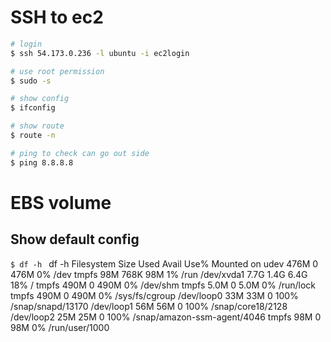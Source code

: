# SSH to ec2

```bash
# login
$ ssh 54.173.0.236 -l ubuntu -i ec2login

# use root permission
$ sudo -s

# show config
$ ifconfig

# show route
$ route -n

# ping to check can go out side
$ ping 8.8.8.8

```

# EBS volume
## Show default config
`$ df -h `
df -h
Filesystem      Size  Used Avail Use% Mounted on
udev            476M     0  476M   0% /dev
tmpfs            98M  768K   98M   1% /run
/dev/xvda1      7.7G  1.4G  6.4G  18% /
tmpfs           490M     0  490M   0% /dev/shm
tmpfs           5.0M     0  5.0M   0% /run/lock
tmpfs           490M     0  490M   0% /sys/fs/cgroup
/dev/loop0       33M   33M     0 100% /snap/snapd/13170
/dev/loop1       56M   56M     0 100% /snap/core18/2128
/dev/loop2       25M   25M     0 100% /snap/amazon-ssm-agent/4046
tmpfs            98M     0   98M   0% /run/user/1000
